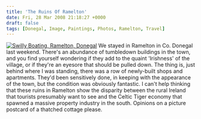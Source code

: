 ```yaml
---
title: 'The Ruins Of Ramelton'
date: Fri, 28 Mar 2008 21:18:27 +0000
draft: false
tags: [Donegal, Image, Paintings, Photos, Ramelton, Travel]
---
```


[![Swilly Boating, Ramelton, Donegal](http://gerard.interwebworld.co.uk/files/2008/03/swilly-boating.jpg)](http://gerard.interwebworld.co.uk/files/2008/03/swilly-boating.jpg) We stayed in Ramelton in Co. Donegal last weekend. There's an abundance of tumbledown buildings in the town, and you find yourself wondering if they add to the quaint 'Irishness' of the village, or if they're an eyesore that should be pulled down. The thing is, just behind where I was standing, there was a row of newly-built shops and apartments. They'd been sensitively done, in keeping with the appearance of the town, but the condition was obviously fantastic. I can't help thinking that these ruins in Ramelton show the disparity between the rural Ireland that tourists presumably want to see and the Celtic Tiger economy that spawned a massive property industry in the south. Opinions on a picture postcard of a thatched cottage please.